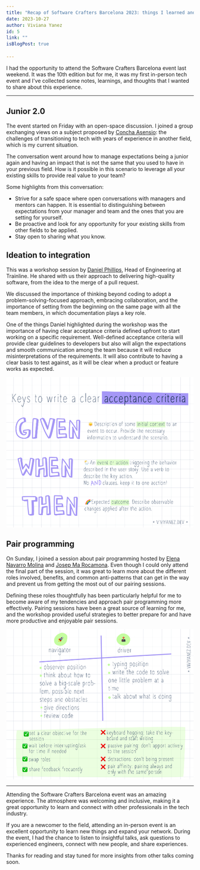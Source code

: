 ```yaml
---
title: "Recap of Software Crafters Barcelona 2023: things I learned and loved"
date: 2023-10-27
author: Viviana Yanez
id: 5
link: ""
isBlogPost: true

---
```

I had the opportunity to attend the Software Crafters Barcelona event last weekend. It was the 10th edition but for me, it was my first in-person tech event and I've collected some notes, learnings, and thoughts that I wanted to share about this experience.

---

## Junior 2.0

The event started on Friday with an open-space discussion. I joined a group exchanging views on a subject proposed by [Concha Asensio](https://twitter.com/conchaasensio): the challenges of transitioning to tech with years of experience in another field, which is my current situation.

The conversation went around how to manage expectations being a junior again and having an impact that is not the same that you used to have in your previous field. How is it possible in this scenario to leverage all your existing skills to provide real value to your team?

Some highlights from this conversation:

- Strive for a safe space where open conversations with managers and mentors can happen. It is essential to distinguishing between expectations from your manager and team and the ones that you are setting for yourself.
- Be proactive and look for any opportunity for your existing skills from other fields to be applied.
- Stay open to sharing what you know.

## Ideation to integration

This was a workshop session by [Daniel Phillips](https://www.linkedin.com/in/danieljamesphillips/), Head of Engineering at Trainline. He shared with us their approach to delivering high-quality software, from the idea to the merge of a pull request.

We discussed the importance of thinking beyond coding to adopt a problem-solving-focused approach, embracing collaboration, and the importance of setting from the beginning on the same page with all the team members, in which documentation plays a key role.

One of the things Daniel highlighted during the workshop was the importance of having clear acceptance criteria defined upfront to start working on a specific requirement. Well-defined acceptance criteria will provide clear guidelines to developers but also will align the expectations and smooth communication among the team because it will reduce misinterpretations of the requirements. It will also contribute to having a clear basis to test against, as it will be clear when a product or feature works as expected. 

<div class='blog__illustration'>
<img  src='../../public/assets/ilustrations/acceptance.jpg' alt='How to write a clear aceptance criteria. GIVEN: description of some initial context to an event to occur. Provide the necessary information to understand the scenario. WHEN: An event or action triggering the behavior described in the user story. Use a verb to describe the main action. No "and" clauses, keep it to one action!. THEN: Expected outcome. Describe observable changes applied after the action.'/>
</div>

## Pair programming

On Sunday, I joined a session about pair programming hosted by [Elena Navarro Molina](https://twitter.com/elenita_lenore) and [Josep Ma Rocamona](https://twitter.com/agiletgn). Even though I could only attend the final part of the session, it was great to learn more about the different roles involved, benefits, and common anti-patterns that can get in the way and prevent us from getting the most out of our pairing sessions.

Defining these roles thoughtfully has been particularly helpful for me to become aware of my tendencies and approach pair programming more effectively. Pairing sessions have been a great source of learning for me, and the workshop provided useful strategies to better prepare for and have more productive and enjoyable pair sessions.

<div class='blog__illustration'>
<img  src="../../public/assets/ilustrations/pairprogramming.jpg" alt="Navigator: - observer position,  - think about how to solve a big scale problem, possible next steps and obstacles,  - give directions, - review code. Driver: - type position, - write the cod eto solve one little problem at time, - talk about what is doing. Dos: set a clear objective for the session, wait before interrupting/ask for time if needed, swap roles, share feedback frecuently. Don'ts: keyboard hogging: take the keyboard and start writing, passive pairing: don't apport actively to the session, distractions: not being present, pair affinity: pairing always and only with the same person."/>
</div>

---

Attending the Software Crafters Barcelona event was an amazing experience.
The atmosphere was welcoming and inclusive, making it a great opportunity to learn and connect with other professionals in the tech industry.

If you are a newcomer to the field, attending an in-person event is an excellent opportunity to learn new things and expand your network. During the event, I had the chance to listen to insightful talks, ask questions to experienced engineers, connect with new people, and share experiences.

Thanks for reading and stay tuned for more insights from other talks coming soon.
